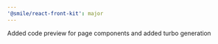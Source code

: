 ```yaml
---
'@smile/react-front-kit': major
---
```


Added code preview for page components and added turbo generation
